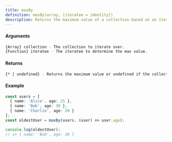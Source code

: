 ```yaml
---
title: maxBy
definition: maxBy(array, [iteratee = identity])
description: Returns the maximum value of a collection based on an iteratee function. If multiple
---
```



#### Arguments


```bash
{Array} collection - The collection to iterate over.
{Function} iteratee - The iteratee to determine the max value.
```


#### Returns


```bash
{* | undefined} - Returns the maximum value or undefined if the collection is empty.
```


#### Example


```ts
const users = [
  { name: 'Alice', age: 25 },
  { name: 'Bob', age: 30 },
  { name: 'Charlie', age: 20 }
];
const oldestUser = maxBy(users, (user) => user.age);

console.log(oldestUser);
// => { name: 'Bob', age: 30 }
```